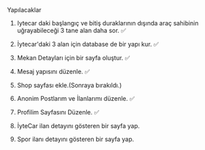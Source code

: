 Yapılacaklar

1. Iytecar daki başlangıç ve bitiş duraklarının dışında araç sahibinin uğrayabileceği 3 tane alan daha sor. ✅

2. İytecar'daki 3 alan için database de bir yapı kur. ✅

3. Mekan Detayları için bir sayfa oluştur. ✅

4. Mesaj yapısını düzenle. ✅

5. Shop sayfası ekle.(Sonraya bırakıldı.)

6. Anonim Postlarım ve İlanlarımı düzenle. ✅

7. Profilim Sayfasını Düzenle. ✅

8. İyteCar ilan detayını gösteren bir sayfa yap.

9. Spor ilanı detayını gösteren bir sayfa yap.
